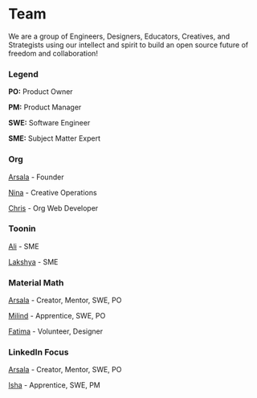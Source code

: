 # Team

We are a group of Engineers, Designers, Educators, Creatives, and Strategists using our intellect and spirit to build an open source future of freedom and collaboration!

### Legend
**PO:** Product Owner

**PM:** Product Manager

**SWE:** Software Engineer

**SME:** Subject Matter Expert

### Org

[Arsala](https://github.com/ArsalaBangash) - Founder

[Nina](https://github.com/itsninaricci29) - Creative Operations

[Chris](https://github.com/hiimchrislim) - Org Web Developer

### Toonin
[Ali](https://github.com/alir128) - SME

[Lakshya](https://github.com/Lakshya2610) - SME 

### Material Math

[Arsala](https://github.com/ArsalaBangash) - Creator, Mentor, SWE, PO 

[Milind](https://github.com/milindvishnoi) - Apprentice, SWE, PO

[Fatima](https://github.com/fatimanadeem) - Volunteer, Designer

### LinkedIn Focus

[Arsala](https://github.com/ArsalaBangash) - Creator, Mentor, SWE, PO 

[Isha](https://github.com/ishaaa-ai) - Apprentice, SWE, PM

